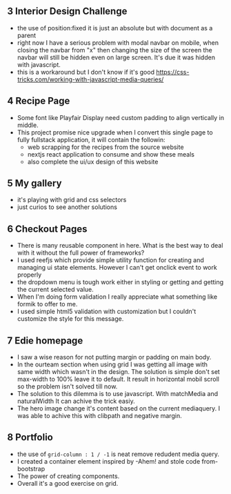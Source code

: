 ## 3 Interior Design Challenge
- the use of position:fixed it is just an absolute but with document as a parent 
- right now I have a serious problem with modal navbar on mobile, when closing the navbar from "x" then changing the size of the screen the navbar will still be hidden even on large screen. It's due it was hidden with javascript.
- this is a workaround but I don't know if it's good https://css-tricks.com/working-with-javascript-media-queries/


## 4 Recipe Page
- Some font like Playfair Display need custom padding to align vertically in middle.
- This project promise nice upgrade when I convert this single page to fully fullstack application, it will contain the followin: 
  - web scrapping for the recipes from the source website
  - nextjs react application to consume and show these meals
  - also complete the ui/ux design of this website


## 5 My gallery 
- it's playing with grid and css selectors 
- just curios to see another solutions

## 6 Checkout Pages 
- There is many reusable component in here. What is the best way to deal with it without the full power of frameworks?
- I used reefjs which provide simple utility function for creating and managing ui state elements. However I can't get onclick event to work properly
- the dropdown menu is tough work either in styling or getting and getting the current selected value.
- When I'm doing form validation I really appreciate what something like formik to offer to me. 
- I used simple html5 validation with customization but I couldn't customize the style for this message.


## 7 Edie homepage
- I saw a wise reason for not putting margin or padding on main body.
- In the ourteam section when using grid I was getting all image with same width which wasn't in the design. The solution is simple don't set max-width to 100% leave it to default. It result in horizontal mobil scroll so the problem isn't solved till now.
- The solution to this dilemma is to use javascript. With matchMedia and naturalWidth It can achive the trick easiy. 
- The hero image change it's content based on the current mediaquery. I was able to achive this with clibpath and negative margin.


## 8 Portfolio
- the use of `grid-column : 1 / -1` is neat remove redudent media query.
- I created a container element inspired by -Ahem! and stole code from- bootstrap
- The power of creating components.
- Overall it's a good exercise on grid. 